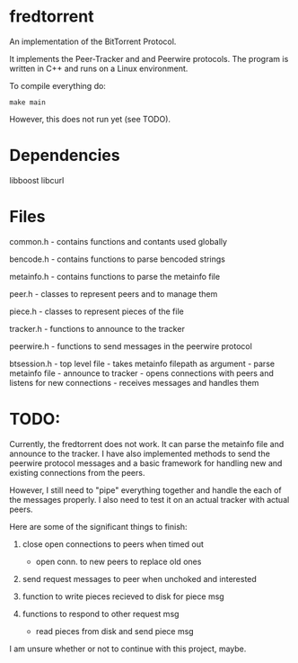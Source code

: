 fredtorrent
===========
An implementation of the BitTorrent Protocol.

It implements the Peer-Tracker and and Peerwire protocols. The program is
written in C++ and runs on a Linux environment.


To compile everything do:

    make main

However, this does not run yet (see TODO).

# Dependencies
libboost
libcurl


# Files

common.h
    - contains functions and contants used globally

bencode.h
    - contains functions to parse bencoded strings

metainfo.h
    - contains functions to parse the metainfo file

peer.h
    - classes to represent peers and to manage them

piece.h
    - classes to represent pieces of the file

tracker.h
    - functions to announce to the tracker

peerwire.h
    - functions to send messages in the peerwire protocol

btsession.h
    - top level file 
    - takes metainfo filepath as argument
    - parse metainfo file
    - announce to tracker
    - opens connections with peers and listens for new connections
    - receives messages and handles them


# TODO: 

Currently, the fredtorrent does not work. It can parse the metainfo file and
announce to the tracker. I have also implemented methods to send the peerwire
protocol messages and a basic framework for handling new and existing
connections from the peers.

However, I still need to "pipe" everything together and handle the each of the
messages properly. I also need to test it on an actual tracker with actual
peers.

Here are some of the significant things to finish:
1. close open connections to peers when timed out
    - open conn. to new peers to replace old ones

2. send request messages to peer when unchoked and interested

3. function to write pieces recieved to disk for piece msg

4. functions to respond to other request msg
    - read pieces from disk and send piece msg

I am unsure whether or not to continue with this project, maybe.
